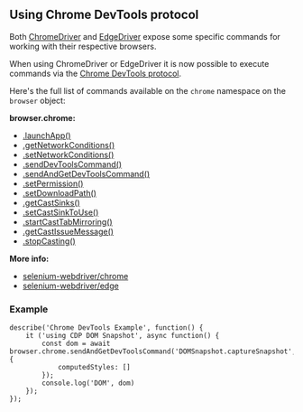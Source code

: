 ## Using Chrome DevTools protocol

Both [ChromeDriver](https://www.selenium.dev/selenium/docs/api/javascript/module-selenium-webdriver_chrome.html) and [EdgeDriver](https://www.selenium.dev/selenium/docs/api/javascript/module-selenium-webdriver_edge.html) expose some specific commands for working with their respective browsers.

When using ChromeDriver or EdgeDriver it is now possible to execute commands via the [Chrome DevTools protocol](https://chromedevtools.github.io/devtools-protocol/).

Here's the full list of commands available on the `chrome` namespace on the `browser` object:

**browser.chrome:**

- [.launchApp()](https://www.selenium.dev/selenium/docs/api/javascript/module-selenium-webdriver_chromium-Driver.html#launchApp)
- [.getNetworkConditions()](https://www.selenium.dev/selenium/docs/api/javascript/module-selenium-webdriver_chromium-Driver.html#getNetworkConditions)
- [.setNetworkConditions()](https://www.selenium.dev/selenium/docs/api/javascript/module-selenium-webdriver_chromium-Driver.html#setNetworkConditions)
- [.sendDevToolsCommand()](https://www.selenium.dev/selenium/docs/api/javascript/module-selenium-webdriver_chromium-Driver.html#sendDevToolsCommand)
- [.sendAndGetDevToolsCommand()](https://www.selenium.dev/selenium/docs/api/javascript/module-selenium-webdriver_chromium-Driver.html#sendAndGetDevToolsCommand)
- [.setPermission()](https://www.selenium.dev/selenium/docs/api/javascript/module-selenium-webdriver_chromium-Driver.html#setPermission)
- [.setDownloadPath()](https://www.selenium.dev/selenium/docs/api/javascript/module-selenium-webdriver_chromium-Driver.html#setDownloadPath)
- [.getCastSinks()](https://www.selenium.dev/selenium/docs/api/javascript/module-selenium-webdriver_chromium-Driver.html#getCastSinks)
- [.setCastSinkToUse()](https://www.selenium.dev/selenium/docs/api/javascript/module-selenium-webdriver_chromium-Driver.html#setCastSinkToUse)
- [.startCastTabMirroring()](https://www.selenium.dev/selenium/docs/api/javascript/module-selenium-webdriver_chromium-Driver.html#startCastTabMirroring)
- [.getCastIssueMessage()](https://www.selenium.dev/selenium/docs/api/javascript/module-selenium-webdriver_chromium-Driver.html#getCastIssueMessage)
- [.stopCasting()](https://www.selenium.dev/selenium/docs/api/javascript/module-selenium-webdriver_chromium-Driver.html#stopCasting)

**More info:**

- [selenium-webdriver/chrome](https://www.selenium.dev/selenium/docs/api/javascript/module/selenium-webdriver/chrome.html)
- [selenium-webdriver/edge](https://www.selenium.dev/selenium/docs/api/javascript/module/selenium-webdriver/edge.html)

### Example

<div class="sample-test"><pre data-language="javascript"><code class="language-javascript">describe('Chrome DevTools Example', function() {
    it ('using CDP DOM Snapshot', async function() {
        const dom = await browser.chrome.sendAndGetDevToolsCommand('DOMSnapshot.captureSnapshot', {
            computedStyles: []
        });
        console.log('DOM', dom)
    });
});</code></pre></div>
